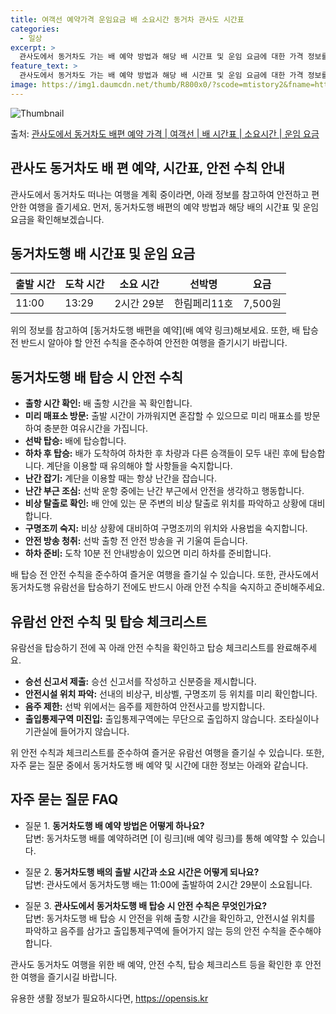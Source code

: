 ```yaml
---
title: 여객선 예약가격 운임요금 배 소요시간 동거차 관사도 시간표
categories:
  - 일상
excerpt: >
  관사도에서 동거차도 가는 배 예약 방법과 해당 배 시간표 및 운임 요금에 대한 가격 정보를 안내 드리겠습니다. 안전하고 재밋는 동거차도행 여행을 위해 아래 정보 참고하시기 바랍니다. 동거차도행 배편 예약하기 👈 클릭관사도에서 동거차도행 배 시간표출발 시간도착 시간소요 시간선박명요금11:0013:292시간 29분한림페리11호7,500원동거차도행 배편 예약하기 👈 클릭관사도에서 동거차도행 여객선 탑승 시 이용수칙여객선 탑승 시 필수적으로 알아야 할 안전수칙들. 1) 출항 시간 확인: 배 출항 시간을 꼭 확인합니다. 2) 미리 매표소 방문: 출발 시간이 가까워지면 혼잡할 수 있으므로 미리 매표소를 방문하여 충분한 여유시간을 가집니다. 3) 선박 탑승: 배에 탑승합니다. 4) 하차 후 탑승: 배가 도착하여 하차..
feature_text: >
  관사도에서 동거차도 가는 배 예약 방법과 해당 배 시간표 및 운임 요금에 대한 가격 정보를 안내 드리겠습니다. 안전하고 재밋는 동거차도행 여행을 위해 아래 정보 참고하시기 바랍니다. 동거차도행 배편 예약하기 👈 클릭관사도에서 동거차도행 배 시간표출발 시간도착 시간소요 시간선박명요금11:0013:292시간 29분한림페리11호7,500원동거차도행 배편 예약하기 👈 클릭관사도에서 동거차도행 여객선 탑승 시 이용수칙여객선 탑승 시 필수적으로 알아야 할 안전수칙들. 1) 출항 시간 확인: 배 출항 시간을 꼭 확인합니다. 2) 미리 매표소 방문: 출발 시간이 가까워지면 혼잡할 수 있으므로 미리 매표소를 방문하여 충분한 여유시간을 가집니다. 3) 선박 탑승: 배에 탑승합니다. 4) 하차 후 탑승: 배가 도착하여 하차..
image: https://img1.daumcdn.net/thumb/R800x0/?scode=mtistory2&fname=https%3A%2F%2Fblog.kakaocdn.net%2Fdn%2FbXQzHE%2FbtsHB6q46iO%2FFU1maXXLVa13XIqhIBtxGK%2Fimg.webp
---
```


![Thumbnail](https://img1.daumcdn.net/thumb/R800x0/?scode=mtistory2&fname=https%3A%2F%2Fblog.kakaocdn.net%2Fdn%2FbXQzHE%2FbtsHB6q46iO%2FFU1maXXLVa13XIqhIBtxGK%2Fimg.webp)

<p>출처: <a href="https://opensis.kr/entry/%EA%B4%80%EC%82%AC%EB%8F%84%EC%97%90%EC%84%9C-%EB%8F%99%EA%B1%B0%EC%B0%A8%EB%8F%84-%EB%B0%B0%ED%8E%B8-%EC%98%88%EC%95%BD-%EA%B0%80%EA%B2%A9-%EC%97%AC%EA%B0%9D%EC%84%A0-%EB%B0%B0-%EC%8B%9C%EA%B0%84%ED%91%9C-%EC%86%8C%EC%9A%94%EC%8B%9C%EA%B0%84-%EC%9A%B4%EC%9E%84-%EC%9A%94%EA%B8%88" rel="dofollow">관사도에서 동거차도 배편 예약 가격 | 여객선 | 배 시간표 | 소요시간 | 운임 요금</a> </p>

## 관사도 동거차도 배 편 예약, 시간표, 안전 수칙 안내

관사도에서 동거차도 떠나는 여행을 계획 중이라면, 아래 정보를 참고하여 안전하고 편안한 여행을 즐기세요. 먼저, 동거차도행 배편의 예약
방법과 해당 배의 시간표 및 운임 요금을 확인해보겠습니다.

## 동거차도행 배 시간표 및 운임 요금

출발 시간 | 도착 시간 | 소요 시간 | 선박명 | 요금  
---|---|---|---|---  
11:00 | 13:29 | 2시간 29분 | 한림페리11호 | 7,500원  
  
위의 정보를 참고하여 [동거차도행 배편을 예약](배 예약 링크)해보세요. 또한, 배 탑승 전 반드시 알아야 할 안전 수칙을 준수하여 안전한
여행을 즐기시기 바랍니다.

## 동거차도행 배 탑승 시 안전 수칙

  * **출항 시간 확인:** 배 출항 시간을 꼭 확인합니다.
  * **미리 매표소 방문:** 출발 시간이 가까워지면 혼잡할 수 있으므로 미리 매표소를 방문하여 충분한 여유시간을 가집니다.
  * **선박 탑승:** 배에 탑승합니다.
  * **하차 후 탑승:** 배가 도착하여 하차한 후 차량과 다른 승객들이 모두 내린 후에 탑승합니다. 계단을 이용할 때 유의해야 할 사항들을 숙지합니다.
  * **난간 잡기:** 계단을 이용할 때는 항상 난간을 잡습니다.
  * **난간 부근 조심:** 선박 운항 중에는 난간 부근에서 안전을 생각하고 행동합니다.
  * **비상 탈출로 확인:** 배 안에 있는 문 주변의 비상 탈출로 위치를 파악하고 상황에 대비합니다.
  * **구명조끼 숙지:** 비상 상황에 대비하여 구명조끼의 위치와 사용법을 숙지합니다.
  * **안전 방송 청취:** 선박 출항 전 안전 방송을 귀 기울여 듣습니다.
  * **하차 준비:** 도착 10분 전 안내방송이 있으면 미리 하차를 준비합니다.

배 탑승 전 안전 수칙을 준수하여 즐거운 여행을 즐기실 수 있습니다. 또한, 관사도에서 동거차도행 유람선을 탑승하기 전에도 반드시 아래 안전
수칙을 숙지하고 준비해주세요.

## 유람선 안전 수칙 및 탑승 체크리스트

유람선을 탑승하기 전에 꼭 아래 안전 수칙을 확인하고 탑승 체크리스트를 완료해주세요.

  * **승선 신고서 제출:** 승선 신고서를 작성하고 신분증을 제시합니다.
  * **안전시설 위치 파악:** 선내의 비상구, 비상벨, 구명조끼 등 위치를 미리 확인합니다.
  * **음주 제한:** 선박 위에서는 음주를 제한하여 안전사고를 방지합니다.
  * **출입통제구역 미진입:** 출입통제구역에는 무단으로 출입하지 않습니다. 조타실이나 기관실에 들어가지 않습니다.

위 안전 수칙과 체크리스트를 준수하여 즐거운 유람선 여행을 즐기실 수 있습니다. 또한, 자주 묻는 질문 중에서 동거차도행 배 예약 및 시간에
대한 정보는 아래와 같습니다.

## 자주 묻는 질문 FAQ

  * 질문 1. **동거차도행 배 예약 방법은 어떻게 하나요?**  
답변: 동거차도행 배를 예약하려면 [이 링크](배 예약 링크)를 통해 예약할 수 있습니다.

  * 질문 2. **동거차도행 배의 출발 시간과 소요 시간은 어떻게 되나요?**  
답변: 관사도에서 동거차도행 배는 11:00에 출발하여 2시간 29분이 소요됩니다.

  * 질문 3. **관사도에서 동거차도행 배 탑승 시 안전 수칙은 무엇인가요?**  
답변: 동거차도행 배 탑승 시 안전을 위해 출항 시간을 확인하고, 안전시설 위치를 파악하고 음주를 삼가고 출입통제구역에 들어가지 않는 등의
안전 수칙을 준수해야 합니다.

관사도 동거차도 여행을 위한 배 예약, 안전 수칙, 탑승 체크리스트 등을 확인한 후 안전한 여행을 즐기시길 바랍니다.

 

유용한 생활 정보가 필요하시다면, <a href="https://opensis.kr" rel="dofollow">https://opensis.kr</a>


